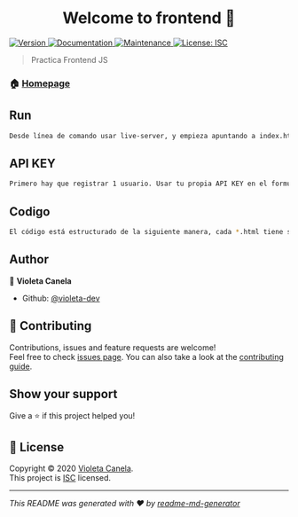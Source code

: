 <h1 align="center">Welcome to frontend 👋</h1>
<p>
  <a href="https://www.npmjs.com/package/frontend" target="_blank">
    <img alt="Version" src="https://img.shields.io/npm/v/frontend.svg">
  </a>
  <a href="https://github.com/violeta-dev/PracticaFrontend#readme" target="_blank">
    <img alt="Documentation" src="https://img.shields.io/badge/documentation-yes-brightgreen.svg" />
  </a>
  <a href="https://github.com/violeta-dev/PracticaFrontend/graphs/commit-activity" target="_blank">
    <img alt="Maintenance" src="https://img.shields.io/badge/Maintained%3F-yes-green.svg" />
  </a>
  <a href="https://github.com/violeta-dev/PracticaFrontend/blob/master/LICENSE" target="_blank">
    <img alt="License: ISC" src="https://img.shields.io/github/license/violeta-dev/frontend" />
  </a>
</p>

> Practica Frontend JS

### 🏠 [Homepage](https://github.com/violeta-dev/PracticaFrontend#readme)

## Run

```sh
Desde línea de comando usar live-server, y empieza apuntando a index.html.
```

## API KEY

```sh
Primero hay que registrar 1 usuario. Usar tu propia API KEY en el formulario de registro. Luego se hace login con user y password. Tras el login va a la página de películas. Ahí se puede selecionar cada película y ver los detalles. Usamos la v3 de Moviedb.org, así que usamos api keys.
```
## Codigo

```sh
El código está estructurado de la siguiente manera, cada *.html tiene su *.js, es decir, login.html apunta a login.js, registro.html apunta a registro.js, y así sucesivemente. Cada html tiene sus enlaces a las otras páginas, y reutilizan footer.js y header.js. La confirmación de la password se realiza una vez que están todos los campos bien y se da a registrar, si las passwords no coinciden da error. De la API de movidebd he cogido las  listas de películas Top rated. Y luego se puede ver los detalles de cada una de ellas, pinchando en el ID en peliculas.html
```


## Author

👤 **Violeta Canela**

* Github: [@violeta-dev](https://github.com/violeta-dev)

## 🤝 Contributing

Contributions, issues and feature requests are welcome!<br />Feel free to check [issues page](https://github.com/violeta-dev/PracticaFrontend/issues). You can also take a look at the [contributing guide](https://github.com/violeta-dev/PracticaFrontend/blob/master/CONTRIBUTING.md).

## Show your support

Give a ⭐️ if this project helped you!

## 📝 License

Copyright © 2020 [Violeta Canela](https://github.com/violeta-dev).<br />
This project is [ISC](https://github.com/violeta-dev/PracticaFrontend/blob/master/LICENSE) licensed.

***
_This README was generated with ❤️ by [readme-md-generator](https://github.com/kefranabg/readme-md-generator)_